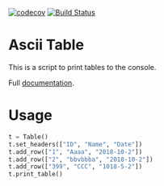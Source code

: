 [![codecov](https://codecov.io/gh/OmarElawady/ascii-table/branch/master/graph/badge.svg)](https://codecov.io/gh/OmarElawady/ascii-table)
[![Build Status](https://travis-ci.com/OmarElawady/ascii-table.svg?branch=master)](https://travis-ci.com/OmarElawady/ascii-table)

Ascii Table
===========

This is a script to print tables to the console.

Full [documentation](https://omarelawady.github.io/asciitable/doc/).

Usage
=====

```python
t = Table()
t.set_headers(["ID", "Name", "Date"])
t.add_row(["1", "Aaaa", "2018-10-2"])
t.add_row(["2", "bbvbbba", "2018-10-2"])
t.add_row(["399", "CCC", "1018-5-2"])
t.print_table()
```
